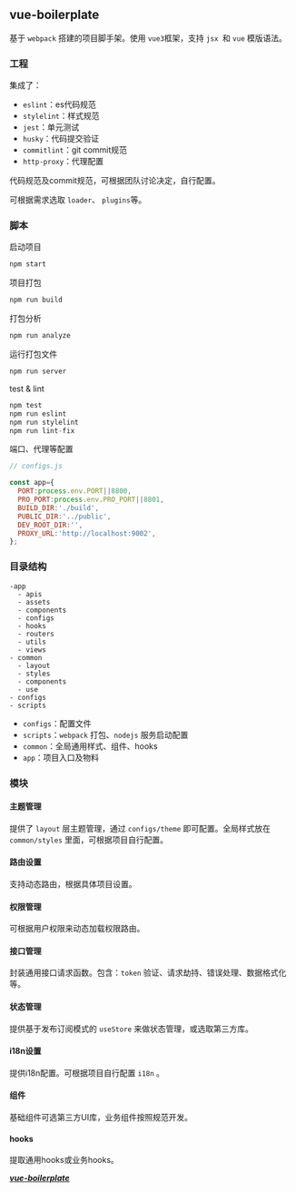 ## vue-boilerplate

基于 `webpack` 搭建的项目脚手架。使用 `vue3`框架，支持 `jsx `和 `vue` 模版语法。

### 工程

集成了：

- `eslint`：es代码规范
- `stylelint`：样式规范
- `jest`：单元测试
- `husky`：代码提交验证
- `commitlint`：git commit规范
- `http-proxy`：代理配置

代码规范及commit规范，可根据团队讨论决定，自行配置。

可根据需求选取 `loader`、 `plugins`等。

### 脚本

启动项目

```js
npm start

```
项目打包

```js
npm run build

```

打包分析

```js
npm run analyze

```
运行打包文件

```js
npm run server

```
test & lint

```js
npm test
npm run eslint
npm run stylelint
npm run lint-fix

```

端口、代理等配置

```js
// configs.js

const app={
  PORT:process.env.PORT||8800,
  PRO_PORT:process.env.PRO_PORT||8801,
  BUILD_DIR:'./build',
  PUBLIC_DIR:'../public',
  DEV_ROOT_DIR:'',
  PROXY_URL:'http://localhost:9002',
};

```

### 目录结构

```
-app
  - apis
  - assets
  - components
  - configs
  - hooks
  - routers
  - utils
  - views
- common
  - layout
  - styles
  - components
  - use
- configs
- scripts

```

- `configs`：配置文件
- `scripts`：`webpack` 打包、`nodejs` 服务启动配置
- `common`：全局通用样式、组件、hooks
- `app`：项目入口及物料

### 模块

#### 主题管理

提供了 `layout` 层主题管理，通过 `configs/theme` 即可配置。全局样式放在 `common/styles` 里面，可根据项目自行配置。

#### 路由设置

支持动态路由，根据具体项目设置。

#### 权限管理

可根据用户权限来动态加载权限路由。

#### 接口管理

封装通用接口请求函数。包含：`token` 验证、请求劫持、错误处理、数据格式化等。

#### 状态管理

提供基于发布订阅模式的 `useStore` 来做状态管理，或选取第三方库。

#### i18n设置

提供i18n配置。可根据项目自行配置 `i18n` 。

#### 组件

基础组件可选第三方UI库，业务组件按照规范开发。

#### hooks

提取通用hooks或业务hooks。

***[vue-boilerplate](https://github.com/ahyiru/vue-boilerplate)***